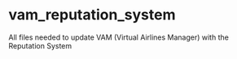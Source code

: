 # vam_reputation_system
All files needed to update VAM (Virtual Airlines Manager) with the Reputation System
